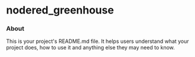 nodered_greenhouse
==================

### About

This is your project's README.md file. It helps users understand what your
project does, how to use it and anything else they may need to know.